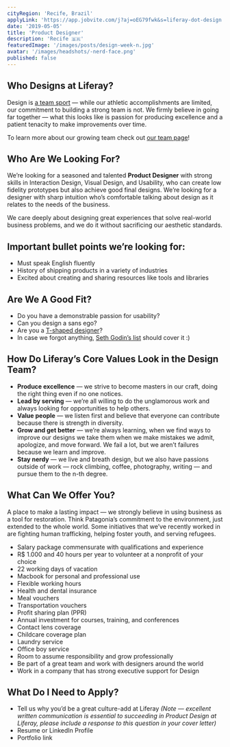 ```yaml
---
cityRegion: 'Recife, Brazil'
applyLink: 'https://app.jobvite.com/j?aj=oEG79fwk&s=liferay-dot-design'
date: '2019-05-05'
title: 'Product Designer'
description: 'Recife 🇧🇷'
featuredImage: '/images/posts/design-week-n.jpg'
avatar: '/images/headshots/-nerd-face.png'
published: false
---
```


## Who Designs at Liferay?

Design is [a team sport](https://www.oreilly.com/ideas/12-qualities-of-effective-design-organizations) — while our athletic accomplishments are limited, our commitment to building a strong team is not. We firmly believe in going far together — what this looks like is passion for producing excellence and a patient tenacity to make improvements over time.

To learn more about our growing team check out [our team page](/team)!

## Who Are We Looking For?

We’re looking for a seasoned and talented **Product Designer** with strong skills in Interaction Design, Visual Design, and Usability, who can create low fidelity prototypes but also achieve good final designs. We’re looking for a designer with sharp intuition who’s comfortable talking about design as it relates to the needs of the business.

We care deeply about designing great experiences that solve real-world business problems, and we do it without sacrificing our aesthetic standards.

## Important bullet points we’re looking for:

-   Must speak English fluently
-   History of shipping products in a variety of industries
-   Excited about creating and sharing resources like tools and libraries

## Are We A Good Fit?

-   Do you have a demonstrable passion for usability?
-   Can you design a sans ego?
-   Are you a [T-shaped designer](https://chiefexecutive.net/ideo-ceo-tim-brown-t-shaped-stars-the-backbone-of-ideoaes-collaborative-culture__trashed/)?
-   In case we forgot anything, [Seth Godin’s list](https://seths.blog/2018/04/missing-from-your-job-description/) should cover it :)

## How Do Liferay’s Core Values Look in the Design Team?

-   **Produce excellence** — we strive to become masters in our craft, doing the right thing even if no one notices.
-   **Lead by serving** — we’re all willing to do the unglamorous work and always looking for opportunities to help others.
-   **Value people** — we listen first and believe that everyone can contribute because there is strength in diversity.
-   **Grow and get better** — we’re always learning, when we find ways to improve our designs we take them when we make mistakes we admit, apologize, and move forward. We fail a lot, but we aren’t failures because we learn and improve.
-   **Stay nerdy** — we live and breath design, but we also have passions outside of work — rock climbing, coffee, photography, writing — and pursue them to the n-th degree.

## What Can We Offer You?

A place to make a lasting impact — we strongly believe in using business as a tool for restoration. Think Patagonia’s commitment to the environment, just extended to the whole world. Some initiatives that we’ve recently worked in are fighting human trafficking, helping foster youth, and serving refugees.

-   Salary package commensurate with qualifications and experience
-   R\$ 1.000 and 40 hours per year to volunteer at a nonprofit of your choice
-   22 working days of vacation
-   Macbook for personal and professional use
-   Flexible working hours
-   Health and dental insurance
-   Meal vouchers
-   Transportation vouchers
-   Profit sharing plan (PPR)
-   Annual investment for courses, training, and conferences
-   Contact lens coverage
-   Childcare coverage plan
-   Laundry service
-   Office boy service
-   Room to assume responsibility and grow professionally
-   Be part of a great team and work with designers around the world
-   Work in a company that has strong executive support for Design

## What Do I Need to Apply?

-   Tell us why you’d be a great culture-add at Liferay _(Note — excellent written communication is essential to succeeding in Product Design at Liferay, please include a response to this question in your cover letter)_
-   Resume or LinkedIn Profile
-   Portfolio link
